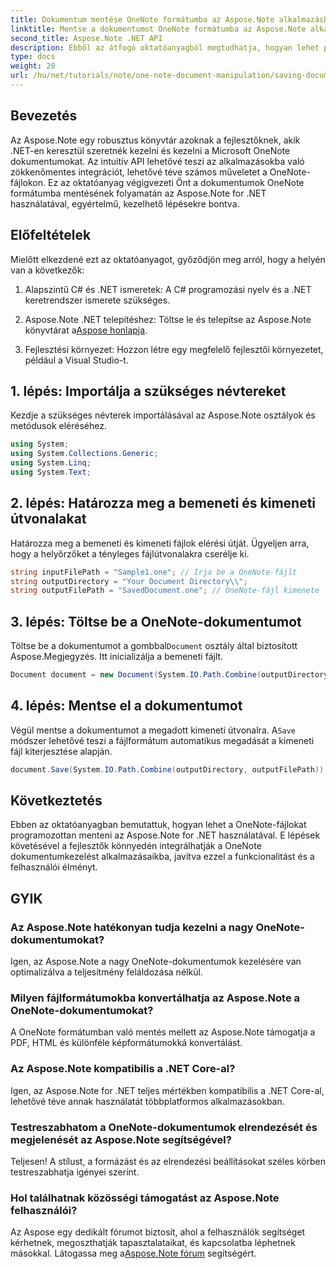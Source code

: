 ```yaml
---
title: Dokumentum mentése OneNote formátumba az Aspose.Note alkalmazásban
linktitle: Mentse a dokumentumot OneNote formátumba az Aspose.Note alkalmazásban
second_title: Aspose.Note .NET API
description: Ebből az átfogó oktatóanyagból megtudhatja, hogyan lehet programozottan menteni OneNote-dokumentumokat az Aspose.Note for .NET használatával. Fedezze fel a lépésenkénti útmutatót, amely végigvezeti Önt a teljes folyamaton – a meglévő OneNote-fájlok betöltésétől a kívánt formátumban történő mentésig.
type: docs
weight: 20
url: /hu/net/tutorials/note/one-note-document-manipulation/saving-document-to-one-note-format/
---
```

## Bevezetés

Az Aspose.Note egy robusztus könyvtár azoknak a fejlesztőknek, akik .NET-en keresztül szeretnék kezelni és kezelni a Microsoft OneNote dokumentumokat. Az intuitív API lehetővé teszi az alkalmazásokba való zökkenőmentes integrációt, lehetővé téve számos műveletet a OneNote-fájlokon. Ez az oktatóanyag végigvezeti Önt a dokumentumok OneNote formátumba mentésének folyamatán az Aspose.Note for .NET használatával, egyértelmű, kezelhető lépésekre bontva.

## Előfeltételek

Mielőtt elkezdené ezt az oktatóanyagot, győződjön meg arról, hogy a helyén van a következők:

1. Alapszintű C# és .NET ismeretek: A C# programozási nyelv és a .NET keretrendszer ismerete szükséges.
   
2.  Aspose.Note .NET telepítéshez: Töltse le és telepítse az Aspose.Note könyvtárat a[Aspose honlapja](https://releases.aspose.com/note/net/).

3. Fejlesztési környezet: Hozzon létre egy megfelelő fejlesztői környezetet, például a Visual Studio-t.

## 1. lépés: Importálja a szükséges névtereket

Kezdje a szükséges névterek importálásával az Aspose.Note osztályok és metódusok eléréséhez.

```csharp
using System;
using System.Collections.Generic;
using System.Linq;
using System.Text;
```

## 2. lépés: Határozza meg a bemeneti és kimeneti útvonalakat

Határozza meg a bemeneti és kimeneti fájlok elérési útját. Ügyeljen arra, hogy a helyőrzőket a tényleges fájlútvonalakra cserélje ki.

```csharp
string inputFilePath = "Sample1.one"; // Írja be a OneNote-fájlt
string outputDirectory = "Your Document Directory\\";
string outputFilePath = "SavedDocument.one"; // OneNote-fájl kimenete
```

## 3. lépés: Töltse be a OneNote-dokumentumot

 Töltse be a dokumentumot a gombbal`Document` osztály által biztosított Aspose.Megjegyzés. Itt inicializálja a bemeneti fájlt.

```csharp
Document document = new Document(System.IO.Path.Combine(outputDirectory, inputFilePath));
```

## 4. lépés: Mentse el a dokumentumot

 Végül mentse a dokumentumot a megadott kimeneti útvonalra. A`Save` módszer lehetővé teszi a fájlformátum automatikus megadását a kimeneti fájl kiterjesztése alapján.

```csharp
document.Save(System.IO.Path.Combine(outputDirectory, outputFilePath));
```

## Következtetés

Ebben az oktatóanyagban bemutattuk, hogyan lehet a OneNote-fájlokat programozottan menteni az Aspose.Note for .NET használatával. E lépések követésével a fejlesztők könnyedén integrálhatják a OneNote dokumentumkezelést alkalmazásaikba, javítva ezzel a funkcionalitást és a felhasználói élményt.

## GYIK

### Az Aspose.Note hatékonyan tudja kezelni a nagy OneNote-dokumentumokat?

Igen, az Aspose.Note a nagy OneNote-dokumentumok kezelésére van optimalizálva a teljesítmény feláldozása nélkül.

### Milyen fájlformátumokba konvertálhatja az Aspose.Note a OneNote-dokumentumokat?

A OneNote formátumban való mentés mellett az Aspose.Note támogatja a PDF, HTML és különféle képformátumokká konvertálást.

### Az Aspose.Note kompatibilis a .NET Core-al?

Igen, az Aspose.Note for .NET teljes mértékben kompatibilis a .NET Core-al, lehetővé téve annak használatát többplatformos alkalmazásokban.

### Testreszabhatom a OneNote-dokumentumok elrendezését és megjelenését az Aspose.Note segítségével?

Teljesen! A stílust, a formázást és az elrendezési beállításokat széles körben testreszabhatja igényei szerint.

### Hol találhatnak közösségi támogatást az Aspose.Note felhasználói?

 Az Aspose egy dedikált fórumot biztosít, ahol a felhasználók segítséget kérhetnek, megoszthatják tapasztalataikat, és kapcsolatba léphetnek másokkal. Látogassa meg a[Aspose.Note fórum](https://forum.aspose.com/c/note/28) segítségért.